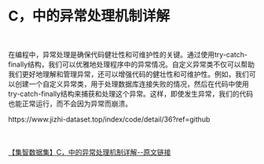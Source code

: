 <h1>C，中的异常处理机制详解</h1><br /><p>在编程中，异常处理是确保代码健壮性和可维护性的关键。通过使用try-catch-finally结构，我们可以优雅地处理程序中的异常情况。自定义异常类不仅可以帮助我们更好地理解和管理异常，还可以增强代码的健壮性和可维护性。例如，我们可以创建一个自定义异常类，用于处理数据库连接失败的情况，然后在代码中使用try-catch-finally结构来捕获和处理这个异常。这样，即使发生异常，我们的代码也能正常运行，而不会因为异常而崩溃。</p><p>https://www.jizhi-dataset.top/index/code/detail/36?ref=github</p><br /><br /><a href="https://www.jizhi-dataset.top/index/code/detail/36?ref=github" target="_blank">【集智数据集】C，中的异常处理机制详解--原文链接</a>